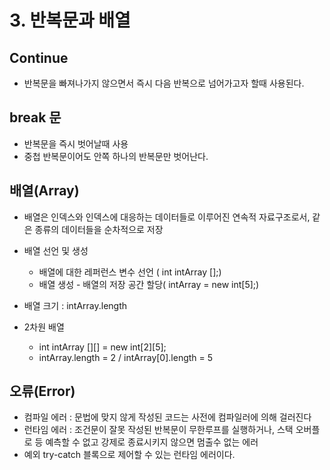 # 3. 반복문과 배열

## Continue

- 반복문을 빠져나가지 않으면서 즉시 다음 반복으로 넘어가고자 할때 사용된다.

## break 문

- 반복문을 즉시 벗어날때 사용
- 중첩 반복문이어도 안쪽 하나의 반복문만 벗어난다.

## 배열(Array)

- 배열은 인덱스와 인덱스에 대응하는 데이터들로 이루어진 연속적 자료구조로서, 같은 종류의 데이터들을 순차적으로 저장
- 배열 선언 및 생성
    - 배열에 대한 레퍼런스 변수 선언 ( int intArray [];)
    - 배열 생성 - 배열의 저장 공간 할당( intArray = new int[5];)
- 배열 크기 : intArray.length

- 2차원 배열
    - int intArray [][] = new int[2][5];
    - intArray.length = 2 / intArray[0].length = 5

## 오류(Error)

- 컴파일 에러 : 문법에 맞지 않게 작성된 코드는 사전에 컴파일러에 의해 걸러진다
- 런타임 에러 : 조건문이 잘못 작성된 반복문이 무한루프를 실행하거나, 스택 오버플로 등 예측할 수 없고 강제로 종료시키지 않으면 멈출수 없는 에러
- 예외 try-catch 블록으로 제어할 수 있는 런타임 에러이다.